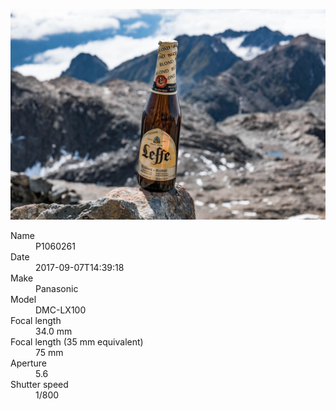 [![P1060261](/photos/hd/P1060261.jpg)](/photos/full/P1060261.jpg?raw=true)

<dl>
  <dt>Name</dt>
  <dd>P1060261</dd>
  <dt>Date</dt>
  <dd>2017-09-07T14:39:18</dd>
  <dt>Make</dt>
  <dd>Panasonic</dd>
  <dt>Model</dt>
  <dd>DMC-LX100</dd>
  <dt>Focal length</dt>
  <dd>34.0 mm</dd>
  <dt>Focal length (35 mm equivalent)</dt>
  <dd>75 mm</dd>
  <dt>Aperture</dt>
  <dd>5.6</dd>
  <dt>Shutter speed</dt>
  <dd>1/800</dd>
</dl>
